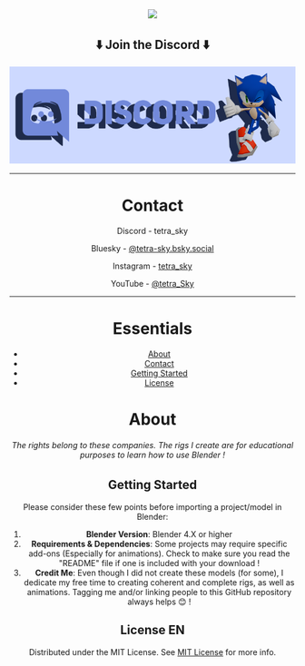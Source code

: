 <div align="center">
  <a href="https://github.com/ShaanCoding/ReadME-Generator">
    <img src="https://repository-images.githubusercontent.com/811078411/4ac75806-50ae-497b-9e47-eee8c60927c8">
  </a>

  <h2 align="center">⬇️ Join the Discord ⬇️</h2>
  <a href="https://discord.gg/HTA7yQTQdw">
    <img src="https://raw.githubusercontent.com/TetraSsky/BlenderModelsAndAnims/refs/heads/main/Discordbanner.png">
  </a>

---

# Contact

Discord - tetra_sky

Bluesky - [@tetra-sky.bsky.social](https://bsky.app/profile/tetra-sky.bsky.social)

Instagram - [tetra_sky](https://www.instagram.com/tetra__sky/)

YouTube - [@tetra_Sky](https://www.youtube.com/@tetra_sky)

---

# Essentials

- [About](#about)
- [Contact](#contact-me)
- [Getting Started](#getting-started)
- [License](#license-Een)

# About

###### The rights belong to these companies. The rigs I create are for educational purposes to learn how to use Blender !

## Getting Started

Please consider these few points before importing a project/model in Blender:

1. **Blender Version**: Blender 4.X or higher
2. **Requirements & Dependencies**: Some projects may require specific add-ons (Especially for animations). Check to make sure you read the "README" file if one is included with your download !
3. **Credit Me**: Even though I did not create these models (for some), I dedicate my free time to creating coherent and complete rigs, as well as animations. Tagging me and/or linking people to this GitHub repository always helps 😊 !

## License EN

Distributed under the MIT License. See [MIT License](https://opensource.org/licenses/MIT) for more info.
